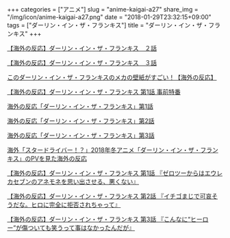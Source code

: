 +++
categories = ["アニメ"]
slug = "anime-kaigai-a27"
share_img = "/img/icon/anime-kaigai-a27.png"
date = "2018-01-29T23:32:15+09:00"
tags = ["ダーリン・イン・ザ・フランキス"]
title = "ダーリン・イン・ザ・フランキス"
+++




<a href="http://animekaigai.blogspot.com/2018/01/darlinginthefranxx-2.html" rel="nofollow" target="_blank" title="【海外の反応】ダーリン・イン・ザ・フランキス　２話">【海外の反応】ダーリン・イン・ザ・フランキス　２話</a>

<a href="http://animekaigai.blogspot.com/2018/01/franxxis-3.html" rel="nofollow" target="_blank" title="【海外の反応】ダーリン・イン・ザ・フランキス　３話">【海外の反応】ダーリン・イン・ザ・フランキス　３話</a>

<a href="http://animekaigai.blogspot.com/2018/01/franxxwallpapers.html" rel="nofollow" target="_blank" title="このダーリン・イン・ザ・フランキスのメカの壁紙がすごい！【海外の反応】">このダーリン・イン・ザ・フランキスのメカの壁紙がすごい！【海外の反応】</a>

<a href="http://cough.cocolog-nifty.com/blog/2018/01/1-544c.html" rel="nofollow" target="_blank" title="【海外の反応】ダーリン・イン・ザ・フランキス 第1話 事前特番">【海外の反応】ダーリン・イン・ザ・フランキス 第1話 事前特番</a>

<a href="http://honyakutyuihou.hatenablog.com/entry/2018/01/14/111309" rel="nofollow" target="_blank" title="海外の反応「ダーリン・イン・ザ・フランキス」第1話">海外の反応「ダーリン・イン・ザ・フランキス」第1話</a>

<a href="http://honyakutyuihou.hatenablog.com/entry/2018/01/21/112156" rel="nofollow" target="_blank" title="海外の反応「ダーリン・イン・ザ・フランキス」第2話">海外の反応「ダーリン・イン・ザ・フランキス」第2話</a>

<a href="http://honyakutyuihou.hatenablog.com/entry/2018/01/28/104136" rel="nofollow" target="_blank" title="海外の反応「ダーリン・イン・ザ・フランキス」第3話">海外の反応「ダーリン・イン・ザ・フランキス」第3話</a>

<a href="http://www.nonyaku.site/archives/6297253.html" rel="nofollow" target="_blank" title="海外「スタードライバー！？」2018年冬アニメ「ダーリン・イン・ザ・フランキス」のPVを見た海外の反応">海外「スタードライバー！？」2018年冬アニメ「ダーリン・イン・ザ・フランキス」のPVを見た海外の反応</a>

<a href="https://dsara.blog.fc2.com/blog-entry-2937.html" rel="nofollow" target="_blank" title="【海外の反応】ダーリン・イン・ザ・フランキス 第1話 『ゼロツーからはエウレカセブンのアネモネを思い出させる、悪くない』">【海外の反応】ダーリン・イン・ザ・フランキス 第1話 『ゼロツーからはエウレカセブンのアネモネを思い出させる、悪くない』</a>

<a href="https://dsara.blog.fc2.com/blog-entry-2964.html" rel="nofollow" target="_blank" title="【海外の反応】ダーリン・イン・ザ・フランキス 第2話 『イチゴまじで可哀そうだな。ヒロに完全に拒否されちゃって』">【海外の反応】ダーリン・イン・ザ・フランキス 第2話 『イチゴまじで可哀そうだな。ヒロに完全に拒否されちゃって』</a>

<a href="https://dsara.blog.fc2.com/blog-entry-2990.html" rel="nofollow" target="_blank" title="【海外の反応】ダーリン・イン・ザ・フランキス 第3話 『こんなに“ヒーロー”が傷ついても笑うって事はなかったんだが』">【海外の反応】ダーリン・イン・ザ・フランキス 第3話 『こんなに“ヒーロー”が傷ついても笑うって事はなかったんだが』</a>
